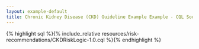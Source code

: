 ```yaml
---
layout: example-default
title: Chronic Kidney Disease (CKD) Guideline Example Example - CQL Source
---
```


{% highlight sql %}{% include_relative resources/risk-recommendations/CKDRiskLogic-1.0.cql %}{% endhighlight %}

